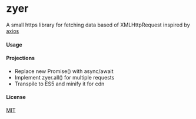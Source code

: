 # zyer

A small https library for fetching data based of XMLHttpRequest inspired by [axios](https://github.com/axios/axios)

#### Usage

#### Projections

- Replace new Promise() with async/await
- Implement zyer.all() for multiple requests
- Transpile to ES5 and minify it for cdn

#### License

[MIT](./license)

